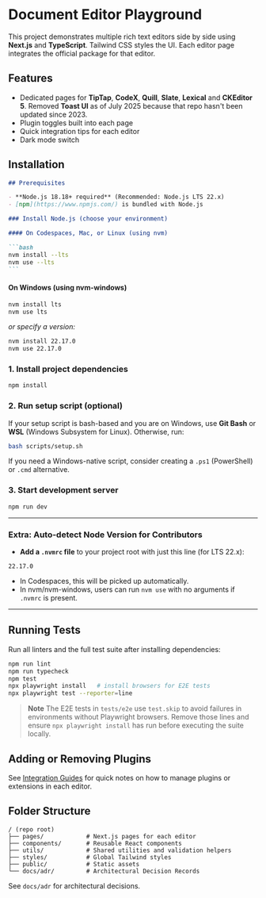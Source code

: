 # Document Editor Playground

This project demonstrates multiple rich text editors side by side using **Next.js** and **TypeScript**. Tailwind CSS styles the UI. Each editor page integrates the official package for that editor.

## Features

- Dedicated pages for **TipTap**, **CodeX**, **Quill**, **Slate**, **Lexical** and **CKEditor 5**. Removed **Toast UI** as of July 2025 because that repo hasn't been updated since 2023.
- Plugin toggles built into each page
- Quick integration tips for each editor
- Dark mode switch

## Installation

````markdown
## Prerequisites

- **Node.js 18.18+ required** (Recommended: Node.js LTS 22.x)
- [npm](https://www.npmjs.com/) is bundled with Node.js

### Install Node.js (choose your environment)

#### On Codespaces, Mac, or Linux (using nvm)

```bash
nvm install --lts
nvm use --lts
```
````

#### On Windows (using nvm-windows)

```cmd
nvm install lts
nvm use lts
```

_or specify a version:_

```cmd
nvm install 22.17.0
nvm use 22.17.0
```

### 1. Install project dependencies

```bash
npm install
```

### 2. Run setup script (optional)

If your setup script is bash-based and you are on Windows, use **Git Bash** or **WSL** (Windows Subsystem for Linux).
Otherwise, run:

```bash
bash scripts/setup.sh
```

If you need a Windows-native script, consider creating a `.ps1` (PowerShell) or `.cmd` alternative.

### 3. Start development server

```bash
npm run dev
```

---

### **Extra: Auto-detect Node Version for Contributors**

- **Add a `.nvmrc` file** to your project root with just this line (for LTS 22.x):

```
22.17.0
```

- In Codespaces, this will be picked up automatically.
- In nvm/nvm-windows, users can run `nvm use` with no arguments if `.nvmrc` is present.

---

## Running Tests

Run all linters and the full test suite after installing dependencies:

```bash
npm run lint
npm run typecheck
npm test
npx playwright install   # install browsers for E2E tests
npx playwright test --reporter=line
```

> **Note** The E2E tests in `tests/e2e` use `test.skip` to avoid failures in
> environments without Playwright browsers. Remove those lines and ensure
> `npx playwright install` has run before executing the suite locally.

## Adding or Removing Plugins

See [Integration Guides](docs/integration-guides.md) for quick notes on how to manage plugins or extensions in each editor.

## Folder Structure

```
/ (repo root)
├── pages/            # Next.js pages for each editor
├── components/       # Reusable React components
├── utils/            # Shared utilities and validation helpers
├── styles/           # Global Tailwind styles
├── public/           # Static assets
└── docs/adr/         # Architectural Decision Records
```

See `docs/adr` for architectural decisions.
